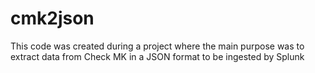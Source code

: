 # cmk2json
This code was created during a project where the main purpose was to extract data from Check MK in a JSON format to be ingested by Splunk
